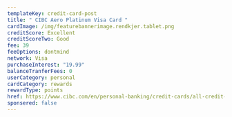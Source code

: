 ```yaml
---
templateKey: credit-card-post
title: " CIBC Aero Platinum Visa Card "
cardImage: /img/featurebannerimage.rendkjer.tablet.png
creditScore: Excellent
creditScoreTwo: Good
fee: 39
feeOptions: dontmind
network: Visa
purchaseInterest: "19.99"
balanceTranferFees: 0
userCategory: personal
cardCategory: rewards
rewardType: points
href: https://www.cibc.com/en/personal-banking/credit-cards/all-credit-cards/aeroplan-visa-card.html
sponsered: false
---
```

